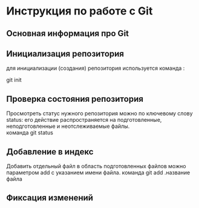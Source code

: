 # Инструкция по работе с Git
## Основная информация про Git

## Инициализация репозитория

для инициализации (создания) репозитория используется команда :

git init
## Проверка состояния репозитория
Просмотреть статус нужного репозитория можно по ключевому слову status: его действие распространяется на подготовленные, неподготовленные и неотслеживаемые файлы.  
    команда git status

## Добавление в индекс
Добавить отдельный файл в область подготовленных файлов можно параметром add с указанием имени файла.
    команда git add .название файла

## Фиксация изменений
